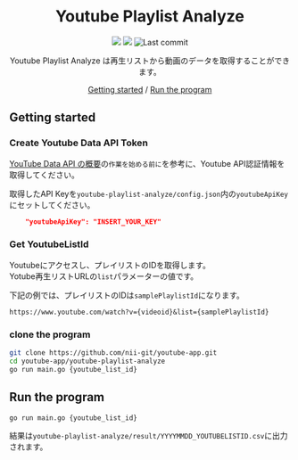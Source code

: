 

<div align="center">

# Youtube Playlist Analyze 

![](https://img.shields.io/badge/version-1.0-blue.svg)
![](https://img.shields.io/badge/golang-1.20-green.svg)
![Last commit](https://img.shields.io/github/last-commit/nii-git/youtube-app)

Youtube Playlist Analyze は再生リストから動画のデータを取得することができます。

[Getting started](#getting-started) / [Run the program](#run-the-program)

</div>

## Getting started
### Create Youtube Data API Token
[YouTube Data API の概要](https://developers.google.com/youtube/v3/getting-started?hl=ja)の`作業を始める前に`を参考に、Youtube API認証情報を取得してください。  

取得したAPI Keyを`youtube-playlist-analyze/config.json`内の`youtubeApiKey`にセットしてください。

```json
    "youtubeApiKey": "INSERT_YOUR_KEY"
```

### Get YoutubeListId
Youtubeにアクセスし、プレイリストのIDを取得します。  
Yotube再生リストURLの`list`パラメーターの値です。

下記の例では、プレイリストのIDは`samplePlaylistId`になります。
```
https://www.youtube.com/watch?v={videoid}&list={samplePlaylistId} 
```

### clone the program
```sh
git clone https://github.com/nii-git/youtube-app.git
cd youtube-app/youtube-playlist-analyze
go run main.go {youtube_list_id}
```

## Run the program
```sh
go run main.go {youtube_list_id}
```

結果は`youtube-playlist-analyze/result/YYYYMMDD_YOUTUBELISTID.csv`に出力されます。 
